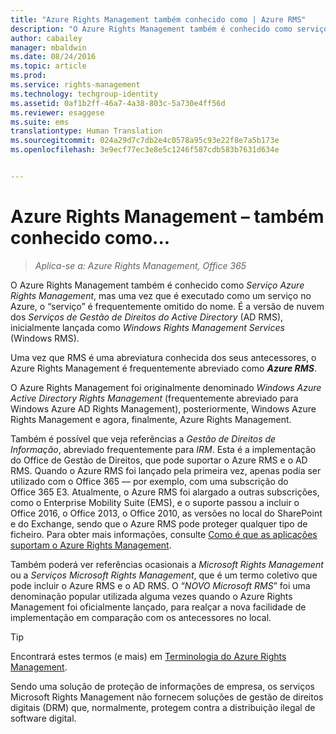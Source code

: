 ```yaml
---
title: "Azure Rights Management também conhecido como | Azure RMS"
description: "O Azure Rights Management também é conhecido como serviço Azure Rights Management, mas uma vez que é executado como um serviço no Azure, o termo “serviço” é frequentemente omitido do nome. É a versão de nuvem dos Serviços de Gestão de Direitos do Active Directory (AD RMS), inicialmente lançada como Windows Rights Management Services (Windows RMS)."
author: cabailey
manager: mbaldwin
ms.date: 08/24/2016
ms.topic: article
ms.prod: 
ms.service: rights-management
ms.technology: techgroup-identity
ms.assetid: 0af1b2ff-46a7-4a38-803c-5a730e4ff56d
ms.reviewer: esaggese
ms.suite: ems
translationtype: Human Translation
ms.sourcegitcommit: 024a29d7c7db2e4c0578a95c93e22f8e7a5b173e
ms.openlocfilehash: 3e9ecf77ec3e8e5c1246f587cdb583b7631d634e


---
```



# Azure Rights Management – também conhecido como...

>*Aplica-se a: Azure Rights Management, Office 365*


O Azure Rights Management também é conhecido como *Serviço Azure Rights Management*, mas uma vez que é executado como um serviço no Azure, o “serviço” é frequentemente omitido do nome. É a versão de nuvem dos *Serviços de Gestão de Direitos do Active Directory* (AD RMS), inicialmente lançada como *Windows Rights Management Services* (Windows RMS).

Uma vez que RMS é uma abreviatura conhecida dos seus antecessores, o Azure Rights Management é frequentemente abreviado como ***Azure RMS***.

O Azure Rights Management foi originalmente denominado *Windows Azure Active Directory Rights Management* (frequentemente abreviado para Windows Azure AD Rights Management), posteriormente, Windows Azure Rights Management e agora, finalmente, Azure Rights Management.

Também é possível que veja referências a *Gestão de Direitos de Informação*, abreviado frequentemente para *IRM*. Esta é a implementação do Office de Gestão de Direitos, que pode suportar o Azure RMS e o AD RMS.  Quando o Azure RMS foi lançado pela primeira vez, apenas podia ser utilizado com o Office 365 — por exemplo, com uma subscrição do Office 365 E3. Atualmente, o Azure RMS foi alargado a outras subscrições, como o Enterprise Mobility Suite (EMS), e o suporte passou a incluir o Office 2016, o Office 2013, o Office 2010, as versões no local do SharePoint e do Exchange, sendo que o Azure RMS pode proteger qualquer tipo de ficheiro. Para obter mais informações, consulte [Como é que as aplicações suportam o Azure Rights Management](applications-support.md).

Também poderá ver referências ocasionais a *Microsoft Rights Management* ou a *Serviços Microsoft Rights Management*, que é um termo coletivo que pode incluir o Azure RMS e o AD RMS.  O “*NOVO Microsoft RMS*” foi uma denominação popular utilizada alguma vezes quando o Azure Rights Management foi oficialmente lançado, para realçar a nova facilidade de implementação em comparação com os antecessores no local.

> [!TIP]
> Encontrará estes termos (e mais) em [Terminologia do Azure Rights Management](../get-started/terminology.md).

Sendo uma solução de proteção de informações de empresa, os serviços Microsoft Rights Management não fornecem soluções de gestão de direitos digitais (DRM) que, normalmente, protegem contra a distribuição ilegal de software digital. 




<!--HONumber=Aug16_HO4-->


